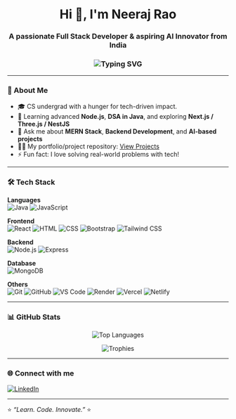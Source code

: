 <h1 align="center">Hi 👋, I'm Neeraj Rao</h1>
<h3 align="center">A passionate Full Stack Developer & aspiring AI Innovator from India</h3>
<h3 align="center">
  <img src="https://readme-typing-svg.herokuapp.com?font=Fira+Code&weight=500&pause=1000&color=0AFFEF&center=true&vCenter=true&width=435&lines=Learn.+Code.+Innovate.;Full+Stack+Web+Developer;AI+%2F+ML+Explorer;Open+Source+Contributor" alt="Typing SVG" />
</h3>

---

### 🧠 About Me

- 🎓 CS undergrad with a hunger for tech-driven impact.
- 🌱 Learning advanced **Node.js**, **DSA in Java**, and exploring **Next.js / Three.js / NestJS**
- 💬 Ask me about **MERN Stack**, **Backend Development**, and **AI-based projects**
- 👨‍💻 My portfolio/project repository: [View Projects](https://github.com/neerajrao23?tab=repositories)
- ⚡ Fun fact: I love solving real-world problems with tech!

---

### 🛠️ Tech Stack

**Languages**  
![Java](https://img.shields.io/badge/Java-007396?style=flat&logo=java&logoColor=white)
![JavaScript](https://img.shields.io/badge/JavaScript-F7DF1E?style=flat&logo=javascript&logoColor=black)

**Frontend**  
![React](https://img.shields.io/badge/React-20232A?style=flat&logo=react&logoColor=61DAFB)
![HTML](https://img.shields.io/badge/HTML5-E34F26?style=flat&logo=html5&logoColor=white)
![CSS](https://img.shields.io/badge/CSS3-1572B6?style=flat&logo=css3&logoColor=white)
![Bootstrap](https://img.shields.io/badge/Bootstrap-563D7C?style=flat&logo=bootstrap&logoColor=white)
![Tailwind CSS](https://img.shields.io/badge/Tailwind_CSS-38B2AC?style=flat&logo=tailwind-css&logoColor=white)


**Backend**  
![Node.js](https://img.shields.io/badge/Node.js-339933?style=flat&logo=nodedotjs&logoColor=white)
![Express](https://img.shields.io/badge/Express.js-000000?style=flat&logo=express&logoColor=white)

**Database**  
![MongoDB](https://img.shields.io/badge/MongoDB-4EA94B?style=flat&logo=mongodb&logoColor=white)

**Others**  
![Git](https://img.shields.io/badge/Git-F05032?style=flat&logo=git&logoColor=white)
![GitHub](https://img.shields.io/badge/GitHub-181717?style=flat&logo=github&logoColor=white)
![VS Code](https://img.shields.io/badge/VS_Code-007ACC?style=flat&logo=visual-studio-code&logoColor=white)
![Render](https://img.shields.io/badge/Render-00979D?style=flat&logo=render&logoColor=white)
![Vercel](https://img.shields.io/badge/Vercel-000000?style=flat&logo=vercel&logoColor=white)
![Netlify](https://img.shields.io/badge/Netlify-00C7B7?style=flat&logo=netlify&logoColor=white)



---

### 📊 GitHub Stats

<p align="center">

  <img src="https://github-readme-stats.vercel.app/api/top-langs/?username=neerajrao23&layout=compact&theme=tokyonight" alt="Top Languages" />
</p>

<p align="center">
  <img src="https://github-profile-trophy.vercel.app/?username=neerajrao23&theme=algolia&no-frame=true&row=1&column=6" alt="Trophies" />
</p>

---

### 🌐 Connect with me

<p align="left">
  <a href="https://linkedin.com/in/neeraj-rao-cse" target="blank"><img align="center" src="https://img.shields.io/badge/LinkedIn-0A66C2?style=flat&logo=linkedin&logoColor=white" alt="LinkedIn" /></a>
</p>

---

⭐️ _“Learn. Code. Innovate.”_ ⭐️

